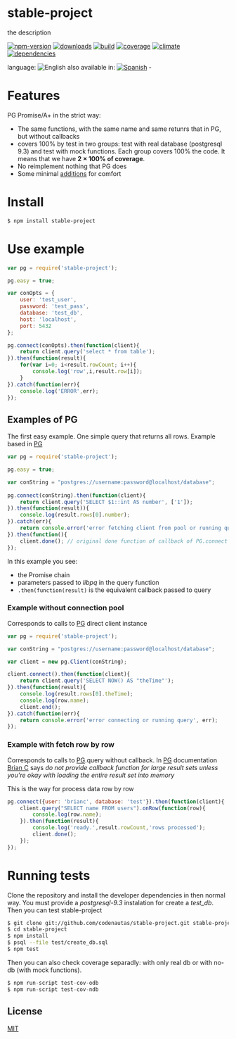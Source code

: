 <!--multilang v0 en:README.md es:LEEME.md -->
# stable-project
<!--lang:en-->
the description
<!--lang:es--]
**stable-project** descripción en castellano
[!--lang:*-->

<!-- cucardas -->
[![npm-version](https://img.shields.io/npm/v/stable-project.svg)](https://npmjs.org/package/stable-project)
[![downloads](https://img.shields.io/npm/dm/stable-project.svg)](https://npmjs.org/package/stable-project)
[![build](https://img.shields.io/travis/codenautas/stable-project/master.svg)](https://travis-ci.org/codenautas/stable-project)
[![coverage](https://img.shields.io/coveralls/codenautas/stable-project/master.svg)](https://coveralls.io/r/codenautas/stable-project)
[![climate](https://img.shields.io/codeclimate/github/codenautas/stable-project.svg)](https://codeclimate.com/github/codenautas/stable-project)
[![dependencies](https://img.shields.io/david/codenautas/stable-project.svg)](https://david-dm.org/codenautas/stable-project)

<!--multilang buttons-->

language: ![English](https://raw.githubusercontent.com/codenautas/multilang/master/img/lang-en.png)
also available in:
[![Spanish](https://raw.githubusercontent.com/codenautas/multilang/master/img/lang-es.png)](LEEME.md) - 

<!--lang:en-->

# Features

PG Promise/A+ in the strict way:
 * The same functions, with the same name and same retunrs that in PG, but without callbacks
 * covers 100% by test in two groups: test with real database (postgresql 9.3) and test with mock functions. Each group covers 100% the code. It means that we have **2 × 100% of coverage**.
 * No reimplement nothing that PG does
 * Some minimal [additions](docs/additions.md) for comfort

<!--lang:es--]

# Características

pg-strict-promise implementa una versión con Promise/A+ en el sentido estricto de la librería PG.
 * Tiene las mismas funciones que PG, con los mismos nombres, los mismos parámetros y que devuelven lo mismo, reemplazando los *callbacks* con promesas.
 * Con pruebas que cubren el 100% del código en dos grupos: un grupo de pruebas que usa una base de datos real (postgresl 9.3) y otro que testea solo las llamadas (adaptaciones) que se hacen sobre PG. Ambos grupos de pruebas cubren el 100% del código. Así obtenemos una **cobertura de 2 × 100%**.
 * No se reimplementa nada de lo que PG ya implementa
 * Algunos [agregados](docs/agregados.md) mínimos para mayor comodidad

[!--lang:en-->

# Install

<!--lang:es--]

# Instalación

[!--lang:*-->

```sh
$ npm install stable-project
```

<!--lang:en-->

# Use example

<!--lang:es--]

# Ejemplo de uso

[!--lang:*-->

```js 
var pg = require('stable-project');

pg.easy = true;

var conOpts = {
    user: 'test_user',
    password: 'test_pass',
    database: 'test_db',
    host: 'localhost',
    port: 5432
};

pg.connect(conOpts).then(function(client){
    return client.query('select * from table');
}).then(function(result){
    for(var i=0; i<result.rowCount; i++){
        console.log('row',i,result.row[i]);
    }
}).catch(function(err){
    console.log('ERROR',err);
});
```

<!--lang:en-->

## Examples of PG

The first easy example. One simple query that returns all rows. Example based in [PG](https://www.npmjs.com/package/pg#client-pooling)

<!--lang:es--]

## Ejemplos de PG

El primer ejemplo. Trae todas las filas de una consulta a la vez. Ejemplo basado en [PG](https://www.npmjs.com/package/pg#client-pooling)

[!--lang:*-->

```js
var pg = require('stable-project');

pg.easy = true;

var conString = "postgres://username:password@localhost/database";
 
pg.connect(conString).then(function(client){
    return client.query('SELECT $1::int AS number', ['1']);
}).then(function(result)){
    console.log(result.rows[0].number);
}).catch(err){
    return console.error('error fetching client from pool or running query', err);
}).then(function(){    
    client.done(); // original done function of callback of PG.connect
});
```

<!--lang:en-->

In this example you see:
 * the Promise chain
 * parameters passed to *libpq* in the query function
 * `.then(function(result)` is the equivalent callback passed to query

### Example without connection pool

Corresponds to calls to [PG](https://github.com/brianc/node-postgres#client-instance) 
direct client instance

<!--lang:es--]

### Ejemplo sin el pool de conexiones

Corresponde al ejemplo de llamada a [PG](https://github.com/brianc/node-postgres#client-instance)
con conexión directa del cliente

[!--lang:*-->

```js
var pg = require('stable-project');

var conString = "postgres://username:password@localhost/database";

var client = new pg.Client(conString);

client.connect().then(function(client){
    return client.query('SELECT NOW() AS "theTime"');
}).then(function(result){
    console.log(result.rows[0].theTime);
    console.log(row.name);
    client.end();
}).catch(function(err){
    return console.error('error connecting or running query', err);
});
```

<!--lang:en-->

### Example with fetch row by row

Corresponds to calls to [PG](https://github.com/brianc/node-postgres/wiki/Client#simple-query-without-callback).query 
without callback. In [PG](https://github.com/brianc/node-postgres/wiki/Client#parameters-1) documentation 
[Brian C](https://github.com/brianc) says *do not provide callback function for large result sets unless you're okay with loading the entire result set into memory*
 
This is the way for process data row by row
 
<!--lang:es--]

### Ejemplo procesando de a una fila a la vez

Corresponde al ejemplo de llamada a [PG](https://github.com/brianc/node-postgres/wiki/Client#simple-query-without-callback).query 
sin función callback. En la documentación de [PG](https://github.com/brianc/node-postgres/wiki/Client#parameters-1),
[Brian C](https://github.com/brianc) dice *no especifique una function callback para consultas que devuelven grandes conjuntos de datos salvo que quiera que se acumule todo en memoria*
 
Esta es la manera de procesar fila por fila

[!--lang:*-->

```js
pg.connect({user: 'brianc', database: 'test'}).then(function(client){
    client.query("SELECT name FROM users").onRow(function(row){
        console.log(row.name);
    }).then(function(result){
        console.log('ready.',result.rowCount,'rows processed');
        client.done();
    });
});
```

<!--lang:en-->

# Running tests

Clone the repository and install the developer dependencies in then normal way. 
You must provide a *postgresql-9.3* instalation for create a *test_db*.
Then you can test stable-project
 
<!--lang:es--]

# Corriendo los tests

Para correr los test, además de clonar el repositorio e instalar con npm
tenemos que proveer una conexión a la base de datos *postgresql-9.3* para
poder crear el usuario *test_user* y la base *test_db*.

[!--lang:*-->

```sh
$ git clone git://github.com/codenautas/stable-project.git stable-project
$ cd stable-project 
$ npm install
$ psql --file test/create_db.sql
$ npm test
```

<!--lang:en-->

Then you can also check coverage separadly: with only real db or with no-db (with mock functions). 

<!--lang:es--]

Luego se puede verificar la covertura de código probarndo por separado los test con conexion a la base de datos (odb) 
o sin conexión (ndb, usando funciones sustitutas *mock functions* en vez de llamadas reales). 

[!--lang:*-->

```js
$ npm run-script test-cov-odb
$ npm run-script test-cov-ndb
```

<!--lang:en-->

## License

[MIT](LICENSE)

<!--lang:es--]

## Licencia

[MIT](LICENSE)

[!--lang:*-->
